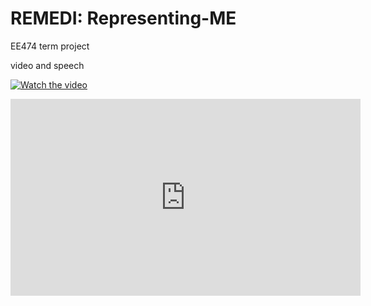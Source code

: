 # REMEDI: Representing-ME
EE474 term project

video and speech

[![Watch the video](https://img.youtube.com/vi/QHUvBSEBgrQ/0.jpg)](https://www.youtube.com/watch?v=QHUvBSEBgrQ)


<iframe width="560" height="315" src="https://www.youtube.com/embed/QHUvBSEBgrQ?si=ldnjW9cLAikewB5c" title="YouTube video player" frameborder="0" allow="accelerometer; autoplay; clipboard-write; encrypted-media; gyroscope; picture-in-picture; web-share" referrerpolicy="strict-origin-when-cross-origin" allowfullscreen></iframe>
